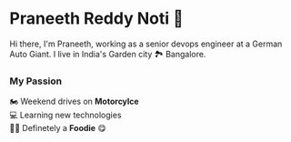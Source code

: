 
<!--
**pranereddy/pranereddy** is a ✨ _special_ ✨ repository because its `README.md` (this file) appears on your GitHub profile.

Here are some ideas to get you started:

- 🔭 I’m currently working on ...
- 🌱 I’m currently learning ...
- 👯 I’m looking to collaborate on ...
- 🤔 I’m looking for help with ...
- 💬 Ask me about ...
- 📫 How to reach me: ...
- 😄 Pronouns: ...
- ⚡ Fun fact: ...
-->
# Praneeth Reddy Noti :slightly_smiling_face: 
Hi there, I'm Praneeth, working as a senior devops engineer at a German Auto Giant. I live in India's Garden city :national_park: Bangalore.

### My Passion

:motorcycle: Weekend drives on **Motorcylce**  
:computer: Learning new technologies  
:poultry_leg::poultry_leg: Definetely a **Foodie** :yum:  

